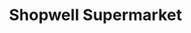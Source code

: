 ---
title: "Shopwell Supermarket"
url: /bangalore/shopwell-supermarket-60ft-road-sanjaynagar-no-401-1c-dream-paradise-gubbalala-main-road-subramanyapura-post/
shop: Supermarkt
---